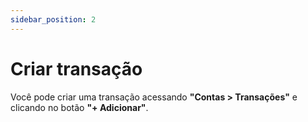 ```yaml
---
sidebar_position: 2
---
```


# Criar transação

Você pode criar uma transação acessando **"Contas > Transações"** e clicando no botão **"+ Adicionar"**.
